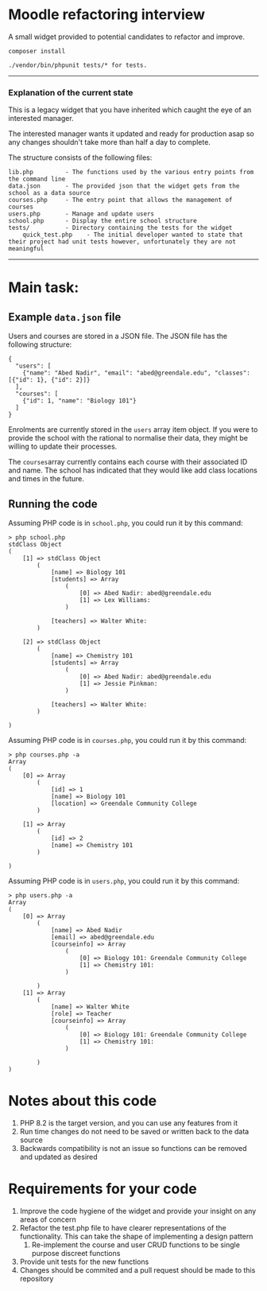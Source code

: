 # Moodle refactoring interview 

A small widget provided to potential candidates to refactor and improve.

```composer install```

```./vendor/bin/phpunit tests/* for tests. ```

---

### Explanation of the current state
This is a legacy widget that you have inherited which caught the eye of an interested manager.

The interested manager wants it updated and ready for production asap so any changes shouldn't take more than half a day to complete.

The structure consists of the following files:
```
lib.php         - The functions used by the various entry points from the command line
data.json       - The provided json that the widget gets from the school as a data source
courses.php     - The entry point that allows the management of courses
users.php       - Manage and update users
school.php      - Display the entire school structure
tests/          - Directory containing the tests for the widget
    quick_test.php    - The initial developer wanted to state that their project had unit tests however, unfortunately they are not meaningful 

```

---
# Main task:
## Example `data.json` file

Users and courses are stored in a JSON file. The JSON file has the following structure:

```
{
  "users": [
    {"name": "Abed Nadir", "email": "abed@greendale.edu", "classes": [{"id": 1}, {"id": 2}]}
  ],
  "courses": [
    {"id": 1, "name": "Biology 101"}
  ]
}

```

Enrolments are currently stored in the `users` array item object. If you were to provide the school with the rational to normalise their data, they might be willing to update their processes.

The `courses`array currently contains each course with their associated ID and name. The school has indicated that they would like add class locations and times in the future.

## Running the code

Assuming PHP code is in `school.php`, you could run it by this command:

```
> php school.php 
stdClass Object
(
    [1] => stdClass Object
        (
            [name] => Biology 101
            [students] => Array
                (
                    [0] => Abed Nadir: abed@greendale.edu
                    [1] => Lex Williams:
                )

            [teachers] => Walter White:
        )

    [2] => stdClass Object
        (
            [name] => Chemistry 101
            [students] => Array
                (
                    [0] => Abed Nadir: abed@greendale.edu
                    [1] => Jessie Pinkman:
                )

            [teachers] => Walter White:
        )

)

```

Assuming PHP code is in `courses.php`, you could run it by this command:

```
> php courses.php -a
Array
(
    [0] => Array
        (
            [id] => 1
            [name] => Biology 101
            [location] => Greendale Community College
        )

    [1] => Array
        (
            [id] => 2
            [name] => Chemistry 101
        )

)

```

Assuming PHP code is in `users.php`, you could run it by this command:

```
> php users.php -a
Array
(
    [0] => Array
        (
            [name] => Abed Nadir
            [email] => abed@greendale.edu
            [courseinfo] => Array
                (
                    [0] => Biology 101: Greendale Community College
                    [1] => Chemistry 101:
                )

        )
    [1] => Array
        (
            [name] => Walter White
            [role] => Teacher
            [courseinfo] => Array
                (
                    [0] => Biology 101: Greendale Community College
                    [1] => Chemistry 101:
                )

        )
)
```

# Notes about this code
1. PHP 8.2 is the target version, and you can use any features from it
1. Run time changes do not need to be saved or written back to the data source 
1. Backwards compatibility is not an issue so functions can be removed and updated as desired

# Requirements for your code
1. Improve the code hygiene of the widget and provide your insight on any areas of concern
1. Refactor the test.php file to have clearer representations of the functionality. This can take the shape of implementing a design pattern
   1. Re-implement the course and user CRUD functions to be single purpose discreet functions
1. Provide unit tests for the new functions
1. Changes should be commited and a pull request should be made to this repository 
